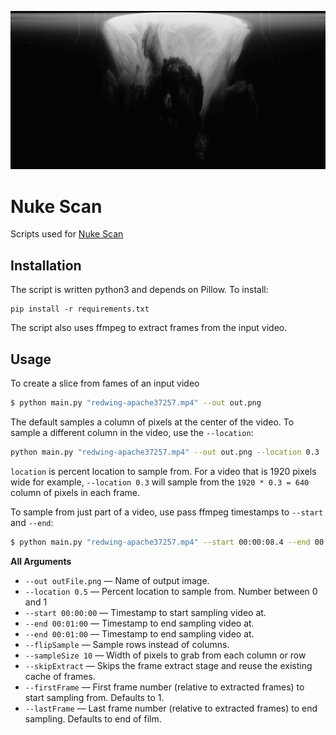 ![](teapot-turk28141-2.png)

# Nuke Scan

Scripts used for [Nuke Scan][post]


## Installation
The script is written python3 and depends on Pillow. To install:

```
pip install -r requirements.txt
```

The script also uses ffmpeg to extract frames from the input video. 

## Usage
To create a slice from fames of an input video

```bash
$ python main.py "redwing-apache37257.mp4" --out out.png 
```

The default samples a column of pixels at the center of the video. To sample a different column in the video, use the `--location`:

```bash
python main.py "redwing-apache37257.mp4" --out out.png --location 0.3
```

`location` is percent location to sample from. For a video that is 1920 pixels wide for example, `--location 0.3` will sample from the `1920 * 0.3 = 640` column of pixels in each frame.

To sample from just part of a video, use pass ffmpeg timestamps to `--start` and `--end`:

```bash
$ python main.py "redwing-apache37257.mp4" --start 00:00:08.4 --end 00:01:16.6 --out out.png
```

**All Arguments**

* `--out outFile.png` — Name of output image.
* `--location 0.5` — Percent location to sample from. Number between 0 and 1
* `--start 00:00:00` — Timestamp to start sampling video at.
* `--end 00:01:00` — Timestamp to end sampling video at.
* `--end 00:01:00` — Timestamp to end sampling video at.
* `--flipSample` — Sample rows instead of columns.
* `--sampleSize 10` — Width of pixels to grab from each column or row
* `--skipExtract` — Skips the frame extract stage and reuse the existing cache of frames. 
* `--firstFrame` — First frame number (relative to extracted frames) to start sampling from. Defaults to 1.
* `--lastFrame` — Last frame number (relative to extracted frames) to end sampling. Defaults to end of film.

[post]: https://blog.mattbierner.com/nuke-scan